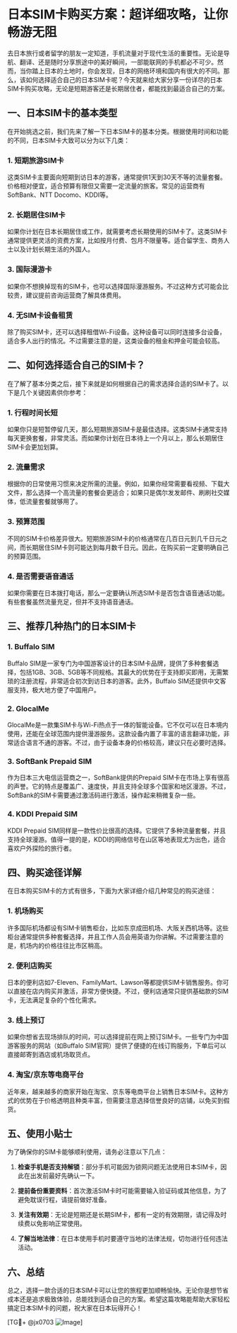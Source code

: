 # 日本SIM卡购买方案：超详细攻略，让你畅游无阻

去日本旅行或者留学的朋友一定知道，手机流量对于现代生活的重要性。无论是导航、翻译、还是随时分享旅途中的美好瞬间，一部能联网的手机都必不可少。然而，当你踏上日本的土地时，你会发现，日本的网络环境和国内有很大的不同。那么，该如何选择适合自己的日本SIM卡呢？今天就来给大家分享一份详尽的日本SIM卡购买攻略，无论是短期游客还是长期居住者，都能找到最适合自己的方案。

## 一、日本SIM卡的基本类型

在开始挑选之前，我们先来了解一下日本SIM卡的基本分类。根据使用时间和功能的不同，日本SIM卡大致可以分为以下几类：

### 1. **短期旅游SIM卡**
这类SIM卡主要面向短期到访日本的游客，通常提供1天到30天不等的流量套餐。价格相对便宜，适合预算有限但又需要一定流量的旅客。常见的运营商有SoftBank、NTT Docomo、KDDI等。

### 2. **长期居住SIM卡**
如果你计划在日本长期居住或工作，就需要考虑长期使用的SIM卡了。这类SIM卡通常提供更灵活的资费方案，比如按月付费、包月不限量等。适合留学生、商务人士以及计划长期生活的外国人。

### 3. **国际漫游卡**
如果你不想换掉现有的SIM卡，也可以选择国际漫游服务。不过这种方式可能会比较贵，建议提前咨询运营商了解具体费用。

### 4. **无SIM卡设备租赁**
除了购买SIM卡，还可以选择租借Wi-Fi设备。这种设备可以同时连接多台设备，适合多人出行的情况。不过需要注意的是，这类设备的租金和押金可能会较高。

## 二、如何选择适合自己的SIM卡？

在了解了基本分类之后，接下来就是如何根据自己的需求选择合适的SIM卡了。以下是几个关键因素供你参考：

### 1. **行程时间长短**
如果你只是短暂停留几天，那么短期旅游SIM卡是最佳选择。这类SIM卡通常支持每天更换套餐，非常灵活。而如果你计划在日本待上一个月以上，那么长期居住SIM卡会更加划算。

### 2. **流量需求**
根据你的日常使用习惯来决定所需的流量。例如，如果你经常需要看视频、下载大文件，那么选择一个高流量的套餐会更适合；如果只是偶尔发发邮件、刷刷社交媒体，低流量套餐就够用了。

### 3. **预算范围**
不同的SIM卡价格差异很大。短期旅游SIM卡的价格通常在几百日元到几千日元之间，而长期居住SIM卡则可能达到每月数千日元。因此，在购买前一定要明确自己的预算范围。

### 4. **是否需要语音通话**
如果你需要在日本拨打电话，那么一定要确认所选SIM卡是否包含语音通话功能。有些套餐虽然流量充足，但并不支持语音通话。

## 三、推荐几种热门的日本SIM卡

### 1. **Buffalo SIM**
Buffalo SIM是一家专门为中国游客设计的日本SIM卡品牌，提供了多种套餐选择，包括1GB、3GB、5GB等不同规格。其最大的优势在于支持即买即用，无需繁琐的注册流程，非常适合初次到访日本的游客。此外，Buffalo SIM还提供中文客服支持，极大地方便了中国用户。

### 2. **GlocalMe**
GlocalMe是一款集SIM卡与Wi-Fi热点于一体的智能设备。它不仅可以在日本境内使用，还能在全球范围内提供漫游服务。这款设备内置了丰富的语言翻译功能，非常适合语言不通的游客。不过，由于设备本身的价格较高，建议只在必要时选择。

### 3. **SoftBank Prepaid SIM**
作为日本三大电信运营商之一，SoftBank提供的Prepaid SIM卡在市场上享有很高的声誉。它的特点是覆盖广、速度快，并且支持全球多个国家和地区漫游。不过，SoftBank的SIM卡需要通过激活码进行激活，操作起来稍微复杂一些。

### 4. **KDDI Prepaid SIM**
KDDI Prepaid SIM同样是一款性价比很高的选择。它提供了多种流量套餐，并且支持全球漫游。值得一提的是，KDDI的网络信号在山区等地表现尤为出色，适合喜欢户外探险的旅行者。

## 四、购买途径详解

在日本购买SIM卡的方式有很多，下面为大家详细介绍几种常见的购买途径：

### 1. **机场购买**
许多国际机场都设有SIM卡销售柜台，比如东京成田机场、大阪关西机场等。这些柜台通常提供多种套餐选择，并且工作人员会用英语为你讲解。不过需要注意的是，机场内的价格往往比市区稍高。

### 2. **便利店购买**
日本的便利店如7-Eleven、FamilyMart、Lawson等都提供SIM卡销售服务。你可以直接在店内购买并激活，非常方便快捷。不过，便利店通常只提供基础款的SIM卡，无法满足复杂的个性化需求。

### 3. **线上预订**
如果你想省去现场排队的时间，可以选择提前在网上预订SIM卡。一些专门为中国游客服务的网站（如Buffalo SIM官网）提供了便捷的在线订购服务，下单后可以直接邮寄到酒店或机场取货点。

### 4. **淘宝/京东等电商平台**
近年来，越来越多的商家开始在淘宝、京东等电商平台上销售日本SIM卡。这种方式的优势在于价格透明且种类丰富，但需要注意选择信誉良好的店铺，以免买到假货。

## 五、使用小贴士

为了确保你的SIM卡能够顺利使用，请务必注意以下几点：

1. **检查手机是否支持解锁**：部分手机可能因为锁网问题无法使用日本SIM卡，因此在出发前最好先确认一下。
   
2. **提前备份重要资料**：首次激活SIM卡时可能需要输入验证码或其他信息，为了避免耽误行程，请提前做好准备。

3. **关注有效期**：无论是短期还是长期SIM卡，都有一定的有效期限，请记得及时续费以免影响正常使用。

4. **了解当地法律**：在日本使用手机时要遵守当地的法律法规，切勿进行任何违法活动。

## 六、总结

总之，选择一款合适的日本SIM卡可以让您的旅程更加顺畅愉快。无论你是想节省成本还是追求极致体验，总能找到适合自己的方案。希望这篇攻略能帮助大家轻松搞定日本SIM卡的问题，祝大家在日本玩得开心！

[TG💪+ @jx0703 ![Image](https://github.com/user-attachments/assets/dbca1d08-cadb-493c-b0ec-ad6f7a83f270)]